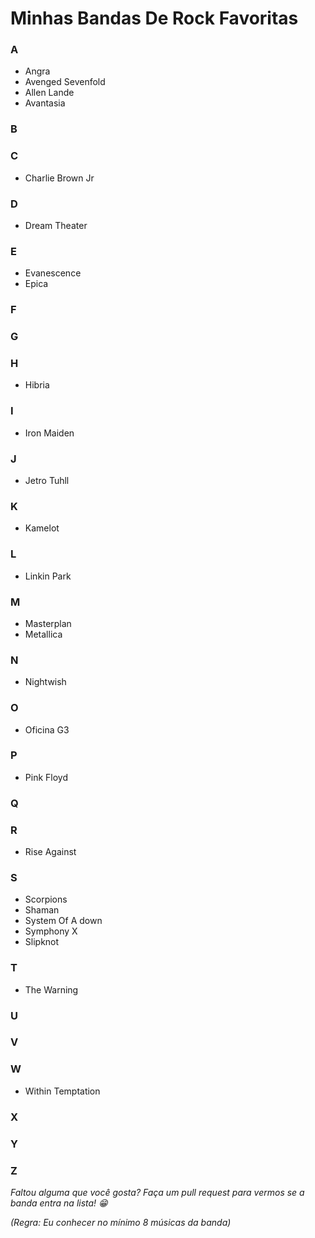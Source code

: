 # Minhas Bandas De Rock Favoritas
### A
- Angra
- Avenged Sevenfold
- Allen Lande
- Avantasia
### B
### C
- Charlie Brown Jr
### D
- Dream Theater
### E
- Evanescence
- Epica
### F
### G
### H
- Hibria
### I
- Iron Maiden
### J
- Jetro Tuhll
### K
- Kamelot
### L
- Linkin Park
### M
- Masterplan
- Metallica
### N
- Nightwish
### O
- Oficina G3
### P
- Pink Floyd
### Q
### R
- Rise Against
### S
- Scorpions
- Shaman
- System Of A down
- Symphony X
- Slipknot
### T
- The Warning
### U
### V
### W
- Within Temptation
### X
### Y
### Z

*Faltou alguma que você gosta? Faça um pull request para vermos se a banda entra na lista! :grin:*

*(Regra: Eu conhecer no mínimo 8 músicas da banda)*
